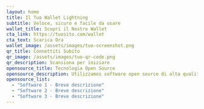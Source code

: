 ```yaml
---
layout: home
title: Il Tuo Wallet Lightning
subtitle: Veloce, sicuro e facile da usare
wallet_title: Scopri il Nostro Wallet
cta_link: https://tuosito.com/wallet
cta_text: Scarica Ora
wallet_image: /assets/images/tuo-screenshot.png
qr_title: Connettiti Subito
qr_image: /assets/images/tuo-qr-code.png
qr_description: Scansiona per iniziare
opensource_title: Tecnologia Open Source
opensource_description: Utilizzamos software open source di alta qualità
opensource_list:
  - "Software 1 - Breve descrizione"
  - "Software 2 - Breve descrizione"
  - "Software 3 - Breve descrizione"
---
```

